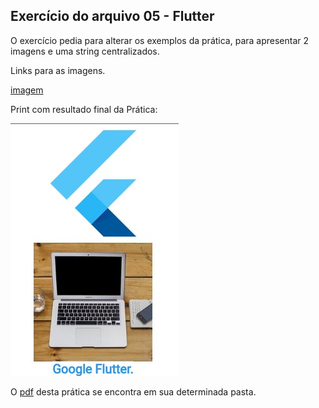 ## Exercício do arquivo 05 - Flutter

O exercício pedia para alterar os exemplos da prática, para apresentar 2 imagens e uma string centralizados.

Links para as imagens.

[imagem](https://picsum.photos/250?image=9)

Print com resultado final da Prática:

![resultado da pratica (5)](img/pratica.jpg)

O [pdf](pdf/) desta prática se encontra em sua determinada pasta.

